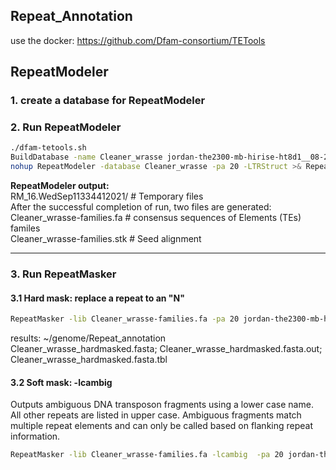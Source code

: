 Repeat_Annotation
-----------------
use the docker: https://github.com/Dfam-consortium/TETools  
## RepeatModeler
### 1. create a database for RepeatModeler  
### 2. Run RepeatModeler  
```bash
./dfam-tetools.sh 
BuildDatabase -name Cleaner_wrasse jordan-the2300-mb-hirise-ht8d1__08-26-2021__hic_output.fasta
nohup RepeatModeler -database Cleaner_wrasse -pa 20 -LTRStruct >& RepeatModeler.run.out &
```
**RepeatModeler output:**  
RM_16.WedSep11334412021/  #  Temporary files   
After the successful completion of run, two files are generated:  
Cleaner_wrasse-families.fa   # consensus sequences  of  Elements (TEs) familes  
Cleaner_wrasse-families.stk # Seed alignment
***
### 3. Run RepeatMasker 
#### 3.1 Hard mask: replace a repeat to an "N" 
```bash
RepeatMasker -lib Cleaner_wrasse-families.fa -pa 20 jordan-the2300-mb-hirise-ht8d1__08-26-2021__hic_output.fasta
```
results: ~/genome/Repeat_annotation  
Cleaner_wrasse_hardmasked.fasta; Cleaner_wrasse_hardmasked.fasta.out; Cleaner_wrasse_hardmasked.fasta.tbl  
#### 3.2 Soft mask: -lcambig
Outputs ambiguous DNA transposon fragments using a lower case name. All other repeats are listed in upper case. Ambiguous fragments  match multiple repeat elements and can only be called based on flanking repeat information.  
```bash
RepeatMasker -lib Cleaner_wrasse-families.fa -lcambig  -pa 20 jordan-the2300-mb-hirise-ht8d1__08-26-2021__hic_output.fasta
```
